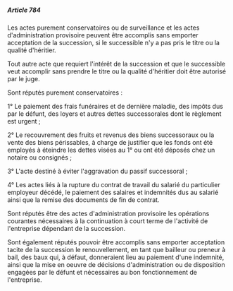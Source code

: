 ##### Article 784

Les actes purement conservatoires ou de surveillance et les actes d'administration provisoire peuvent être accomplis sans emporter acceptation de la succession, si le successible n'y a pas pris le titre ou la qualité d'héritier.

Tout autre acte que requiert l'intérêt de la succession et que le successible veut accomplir sans prendre le titre ou la qualité d'héritier doit être autorisé par le juge.

Sont réputés purement conservatoires :

1° Le paiement des frais funéraires et de dernière maladie, des impôts dus par le défunt, des loyers et autres dettes successorales dont le règlement est urgent ;

2° Le recouvrement des fruits et revenus des biens successoraux ou la vente des biens périssables, à charge de justifier que les fonds ont été employés à éteindre les dettes visées au 1° ou ont été déposés chez un notaire ou consignés ;

3° L'acte destiné à éviter l'aggravation du passif successoral ;

4° Les actes liés à la rupture du contrat de travail du salarié du particulier employeur décédé, le paiement des salaires et indemnités dus au salarié ainsi que la remise des documents de fin de contrat.

Sont réputés être des actes d'administration provisoire les opérations courantes nécessaires à la continuation à court terme de l'activité de l'entreprise dépendant de la succession.

Sont également réputés pouvoir être accomplis sans emporter acceptation tacite de la succession le renouvellement, en tant que bailleur ou preneur à bail, des baux qui, à défaut, donneraient lieu au paiement d'une indemnité, ainsi que la mise en oeuvre de décisions d'administration ou de disposition engagées par le défunt et nécessaires au bon fonctionnement de l'entreprise.

